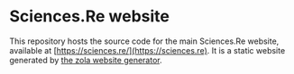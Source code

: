 # Sciences.Re website

This repository hosts the source code for the main Sciences.Re website, available at [https://sciences.re/](https://sciences.re).
It is a static website generated by [the zola website generator](https://www.getzola.org/).